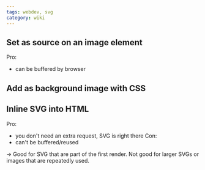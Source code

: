 ```yaml
---
tags: webdev, svg
category: wiki
---
```


## Set as source on an image element
Pro:
- can be buffered by browser

## Add as background image with CSS

## Inline SVG into HTML
Pro:
- you don't need an extra request, SVG is right there
Con:
- can't be buffered/reused

-> Good for SVG that are part of the first render.
Not good for larger SVGs or images that are repeatedly used.